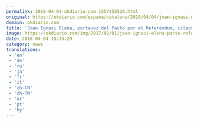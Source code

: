 ```yaml
---
permalink: 2018-04-04-okdiario.com-1557455528.html
original: https://okdiario.com/espana/cataluna/2018/04/04/joan-ignasi-elena-portavoz-pacto-referendum-citado-1-o-2066286
domain: okdiario.com
title: 'Joan Ignasi Elena, portavoz del Pacto por el Referéndum, citado por el 1-O'
image: https://okdiario.com/img/2017/02/01/joan-ignasi-elena-pacte-referendum.jpg
date: 2018-04-04 15:33:29
category: news
translations: 
 - 'en'
 - 'de'
 - 'ru'
 - 'ja'
 - 'fr'
 - 'it'
 - 'zh-CN'
 - 'zh-TW'
 - 'ar'
 - 'pt'
 - 'hy'
---
```


